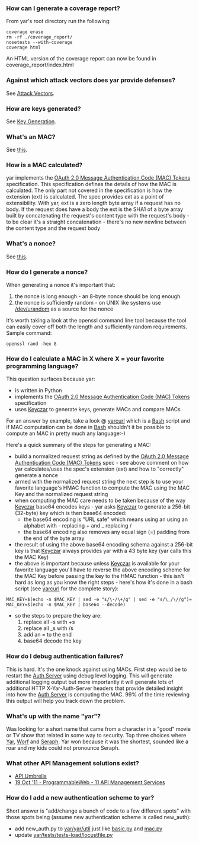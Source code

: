 ### How can I generate a coverage report?
From yar's root directory run the following:
~~~~~
coverage erase
rm -rf ./coverage_report/
nosetests --with-coverage
coverage html
~~~~~
An HTML version of the coverage report can now be found in coverage_report/index.html

### Against which attack vectors does yar provide defenses?
See [Attack Vectors](Attack_Vectors.md).

### How are keys generated?
See [Key Generation](../yar/key_service#key-generation).

### What's an MAC?
See [this](http://en.wikipedia.org/wiki/Message_authentication_code).

### How is a MAC calculated?
yar implements the [OAuth 2.0 Message Authentication Code (MAC) Tokens](http://tools.ietf.org/html/draft-ietf-oauth-v2-http-mac-02) specification.
This specification defines the details of how the MAC is calculated.
The only part not covered in the specification is how the extension (ext) is calculated.
The spec provides ext as a point of extensibility.
With yar, ext is a zero length byte array if a request has no body.
If the request does have a body the ext is the SHA1 of a byte array built by concatenating the request's content type with the request's body - to be clear it's a straight concatenation - there's no new newline between the content type and the request body

### What's a nonce?
See [this](http://en.wikipedia.org/wiki/Cryptographic_nonce).

### How do I generate a nonce?
When generating a nonce it's important that:

1. the nonce is long enough - an 8-byte nonce should be long enough
1. the nonce is sufficiently random - on UNIX like systems 
use [/dev/urandom](http://en.wikipedia.org/wiki//dev/random) as a source for the nonce

It's worth taking a look at the openssl command line tool because the tool can easily cover off both the length and sufficiently random requirements. Sample command:
~~~~~
openssl rand -hex 8
~~~~~

### How do I calculate a MAC in X where X = your favorite programming language?
This question surfaces because yar:
* is written in Python
* implements the [OAuth 2.0 Message Authentication Code (MAC) Tokens](http://tools.ietf.org/html/draft-ietf-oauth-v2-http-mac-02) specification
* uses [Keyczar](http://www.keyczar.org/) to generate keys, generate MACs and compare MACs

For an answer by example, take a look @ [yarcurl](../bin/yarcurl)
which is a [Bash](http://en.wikipedia.org/wiki/Bash_%28Unix_shell%29) script 
and if MAC computation can be done in [Bash](http://en.wikipedia.org/wiki/Bash_%28Unix_shell%29)
shouldn't it be possible to compute an MAC in pretty much any language:-)

Here's a quick summary of the steps for generating a MAC:
* build a normalized request string as defined by the
[OAuth 2.0 Message Authentication Code (MAC) Tokens](http://tools.ietf.org/html/draft-ietf-oauth-v2-http-mac-02) spec - see above comment on how yar calculates/uses the spec's extension (ext) and how to "correctly" generate a nonce
* armed with the normalized request string the next step is to use your favorite language's HMAC function to compute the MAC using the MAC Key and the normalized request string
* when computing the MAC care needs to be taken because of the way [Keyczar](http://www.keyczar.org/) base64 encodes keys - yar asks [Keyczar](http://www.keyczar.org/) to generate a 256-bit (32-byte) key which is then base64 encoded:
  * the base64 encoding is "URL safe" which means using an using an alphabet with - replacing + and _ replacing /
  * the base64 encoding also removes any equal sign (=) padding from the end of the byte array
* the result of using the above base64 encoding schema against a 256-bit key is that [Keyczar](http://www.keyczar.org/) always provides yar with a 43 byte key (yar calls this the MAC Key)
* the above is important because unless [Keyczar](http://www.keyczar.org/) is available for your
favorite language you'll have to reverse the above encoding scheme for the MAC Key before passing
the key to the HMAC function - this isn't hard as long as you know the right steps - here's
how it's done in a bash script (see [yarcurl](../bin/yarcurl) for the complete story):

~~~~~
MAC_KEY=$(echo -n $MAC_KEY | sed -e "s/\-/\+/g" | sed -e "s/\_/\//g")=
MAC_KEY=$(echo -n $MAC_KEY | base64 --decode)
~~~~~

* so the steps to prepare the key are:
  1. replace all -s with +s
  1. replace all _s with /s
  1. add an = to the end
  1. base64 decode the key

### How do I debug authentication failures?
This is hard. It's the one knock against using MACs.
First step would be to restart the [Auth Server](../yar/auth_server) using debug level logging.
This will generate additional logging output but more importantly it will generate
lots of additional HTTP X-Yar-Auth-Server headers that provide detailed insight into how
the [Auth Server](../yar/auth_server) is computing the MAC.
99% of the time reviewing this output will help you track down the problem.

### What's up with the name "yar"?
Was looking for a short name that came from a
character in a "good" movie or TV show that related in some way to security.
Top three choices where
[Yar](http://en.wikipedia.org/wiki/Tasha_Yar),
[Worf](http://en.wikipedia.org/wiki/Worf)
and
[Seraph](http://en.wikipedia.org/wiki/Seraph_%28The_Matrix%29).
Yar won because it was the shortest,
sounded like a roar
and my kids could not pronounce Seraph.

### What other API Management solutions exist?
* [API Umbrella](https://github.com/NREL/api-umbrella/)
* [19 Oct '11 - ProgrammableWeb - 11 API Management Services](http://blog.programmableweb.com/2011/10/19/api-service-provider-roundup/)

### How do I add a new authentication scheme to yar?
Short answer is "add/change a bunch of code to a few different spots"
with those spots being (assume new authentication scheme is called new_auth):
* add new_auth.py to [yar/yar/util](../yar/util)
just like [basic.py](../yar/util/basic.py)
and [mac.py](../yar/util/mac.py)
* update [yar/tests/tests-load/locustfile.py](../tests/tests-load/locustfile.py)
